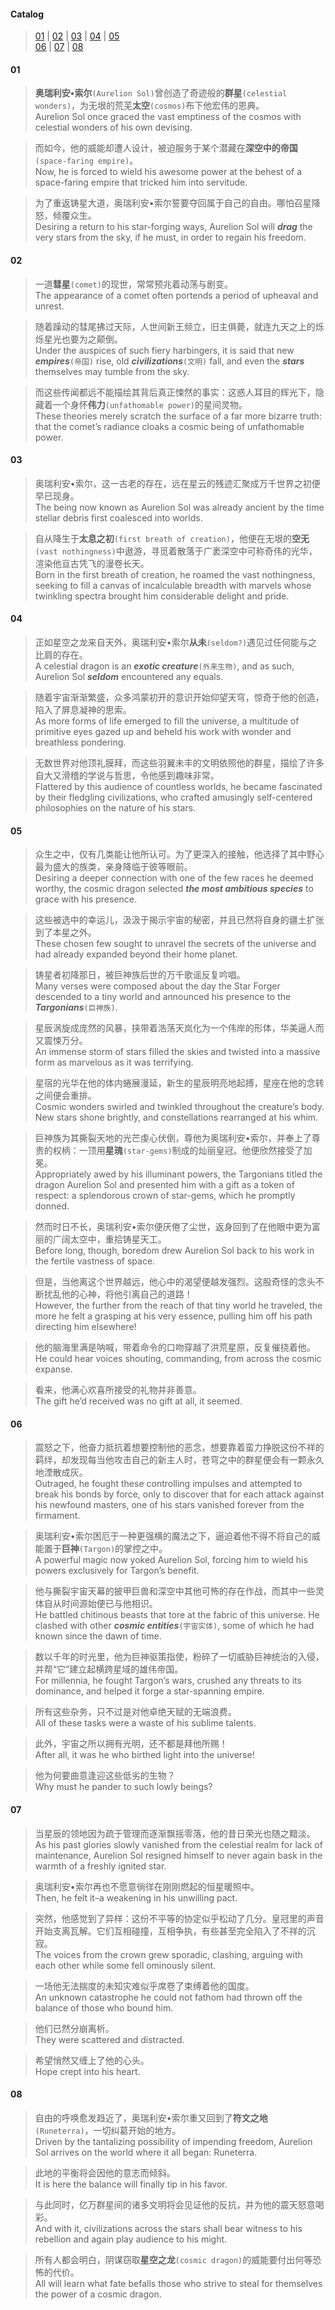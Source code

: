 #### Catalog
> [01](#01) | [02](#02) | [03](#03) | [04](#04) | [05](#05)  
> [06](#06) | [07](#07) | [08](#08)

#### 01
> **奥瑞利安•索尔**`(Aurelion Sol)`曾创造了奇迹般的**群星**`(celestial wonders)`，为无垠的荒芜**太空**`(cosmos)`布下他宏伟的恩典。  
> Aurelion Sol once graced the vast emptiness of the cosmos with celestial wonders of his own devising.

> 而如今，他的威能却遭人设计，被迫服务于某个潜藏在**深空中的帝国**`(space-faring empire)`。  
> Now, he is forced to wield his awesome power at the behest of a space-faring empire that tricked him into servitude.

> 为了重返铸星大道，奥瑞利安•索尔誓要夺回属于自己的自由。哪怕召星降怒，倾覆众生。  
> Desiring a return to his star-forging ways, Aurelion Sol will ***drag*** the very stars from the sky, if he must, in order to regain his freedom.
#### 02
> 一道**彗星**`(comet)`的现世，常常预兆着动荡与剧变。  
> The appearance of a comet often portends a period of upheaval and unrest.

> 随着躁动的彗尾拂过天际，人世间新王频立，旧主俱薨，就连九天之上的烁烁星光也要为之颠倒。  
> Under the auspices of such fiery harbingers, it is said that new ***empires***`(帝国)` rise, old ***civilizations***`(文明)` fall, and even the ***stars*** themselves may tumble from the sky.

> 而这些传闻都远不能描绘其背后真正悚然的事实：这惑人耳目的辉光下，隐藏着一个身怀**伟力**`(unfathomable power)`的星间灵物。  
> These theories merely scratch the surface of a far more bizarre truth: that the comet’s radiance cloaks a cosmic being of unfathomable power.
#### 03
> 奥瑞利安•索尔，这一古老的存在，远在星云的残迹汇聚成万千世界之初便早已现身。  
> The being now known as Aurelion Sol was already ancient by the time stellar debris first coalesced into worlds.

> 自从降生于**太息之初**`(first breath of creation)`，他便在无垠的**空无**`(vast nothingness)`中遨游，寻觅着散落于广袤深空中可称奇伟的光华，渲染他亘古凭飞的漫卷长天。  
> Born in the first breath of creation, he roamed the vast nothingness, seeking to fill a canvas of incalculable breadth with marvels whose twinkling spectra brought him considerable delight and pride.
#### 04
> 正如星空之龙来自天外，奥瑞利安•索尔**从未**`(seldom?)`遇见过任何能与之比肩的存在。  
> A celestial dragon is an ***exotic creature***`(外来生物)`, and as such, Aurelion Sol ***seldom*** encountered any equals.

> 随着宇宙渐渐繁盛，众多鸿蒙初开的意识开始仰望天穹，惊奇于他的创造，陷入了屏息凝神的思索。  
> As more forms of life emerged to fill the universe, a multitude of primitive eyes gazed up and beheld his work with wonder and breathless pondering.

> 无数世界对他顶礼膜拜，而这些羽翼未丰的文明依照他的群星，描绘了许多自大又滑稽的学说与哲思，令他感到趣味非常。  
> Flattered by this audience of countless worlds, he became fascinated by their fledgling civilizations, who crafted amusingly self-centered philosophies on the nature of his stars.
#### 05
> 众生之中，仅有几类能让他所认可。为了更深入的接触，他选择了其中野心最为盛大的族类，亲身降临于彼等眼前。  
> Desiring a deeper connection with one of the few races he deemed worthy, the cosmic dragon selected ***the most ambitious species*** to grace with his presence.

> 这些被选中的幸运儿，汲汲于揭示宇宙的秘密，并且已然将自身的疆土扩张到了本星之外。  
> These chosen few sought to unravel the secrets of the universe and had already expanded beyond their home planet.

> 铸星者初降那日，被巨神族后世的万千歌谣反复吟唱。  
> Many verses were composed about the day the Star Forger descended to a tiny world and announced his presence to the ***Targonians***`(巨神族)`.

> 星辰涡旋成庞然的风暴，挟带着浩荡天岚化为一个伟岸的形体，华美逼人而又震悚万分。  
> An immense storm of stars filled the skies and twisted into a massive form as marvelous as it was terrifying.

> 星宿的光华在他的体内蜷展漫延，新生的星辰明亮地起搏，星座在他的念转之间便会重排。  
> Cosmic wonders swirled and twinkled throughout the creature’s body. New stars shone brightly, and constellations rearranged at his whim.

> 巨神族为其撕裂天地的光芒虔心伏倒，尊他为奥瑞利安•索尔，并奉上了尊贵的权柄：一顶用**星瑰**`(star-gems)`制成的灿丽皇冠。他便欣然接受了加冕。  
> Appropriately awed by his illuminant powers, the Targonians titled the dragon Aurelion Sol and presented him with a gift as a token of respect: a splendorous crown of star-gems, which he promptly donned.

> 然而时日不长，奥瑞利安•索尔便厌倦了尘世，返身回到了在他眼中更为富丽的广阔太空中，重拾铸星天工。  
> Before long, though, boredom drew Aurelion Sol back to his work in the fertile vastness of space.

> 但是，当他离这个世界越远，他心中的渴望便越发强烈。这股奇怪的念头不断扰乱他的心神，将他引离自己的道路！  
> However, the further from the reach of that tiny world he traveled, the more he felt a grasping at his very essence, pulling him off his path directing him elsewhere!

> 他的脑海里满是呐喊，带着命令的口吻穿越了洪荒星原，反复催挠着他。  
> He could hear voices shouting, commanding, from across the cosmic expanse.

> 看来，他满心欢喜所接受的礼物并非善意。  
> The gift he’d received was no gift at all, it seemed.
#### 06
> 震怒之下，他奋力抵抗着想要控制他的恶念，想要靠着蛮力挣脱这份不祥的羁绊，却发现每当他攻击自己的新主人时，苍穹之中的群星便会有一颗永久地湮散成灰。  
> Outraged, he fought these controlling impulses and attempted to break his bonds by force, only to discover that for each attack against his newfound masters, one of his stars vanished forever from the firmament.

> 奥瑞利安•索尔困厄于一种更强横的魔法之下，逼迫着他不得不将自己的威能置于**巨神**`(Targon)`的掌控之中。  
> A powerful magic now yoked Aurelion Sol, forcing him to wield his powers exclusively for Targon’s benefit.

> 他与撕裂宇宙天幕的披甲巨兽和深空中其他可怖的存在作战，而其中一些灵体自从时间源始便已与他相识。  
> He battled chitinous beasts that tore at the fabric of this universe. He clashed with other ***cosmic entities***`(宇宙实体)`, some of which he had known since the dawn of time.

> 数以千年的时光里，他为巨神驱策指使，粉碎了一切威胁巨神统治的入侵，并帮“它”建立起横跨星域的雄伟帝国。  
> For millennia, he fought Targon’s wars, crushed any threats to its dominance, and helped it forge a star-spanning empire.

> 所有这些杂务，只不过是对他卓绝天赋的无端浪费。  
> All of these tasks were a waste of his sublime talents.

> 此外，宇宙之所以拥有光明，还不都是拜他所赐！  
> After all, it was he who birthed light into the universe!

> 他为何要曲意逢迎这些低劣的生物？  
> Why must he pander to such lowly beings?
#### 07
> 当星辰的领地因为疏于管理而逐渐飘摇零落，他的昔日荣光也随之黯淡。  
> As his past glories slowly vanished from the celestial realm for lack of maintenance, Aurelion Sol resigned himself to never again bask in the warmth of a freshly ignited star.

> 奥瑞利安•索尔再也不愿意徜徉在刚刚燃起的恒星暖照中。  
> Then, he felt it–a weakening in his unwilling pact.

> 突然，他感觉到了异样：这份不平等的协定似乎松动了几分。皇冠里的声音开始支离瓦解。它们互相碰撞，互相争执，有些甚至完全陷入了不祥的沉寂。  
> The voices from the crown grew sporadic, clashing, arguing with each other while some fell ominously silent.

> 一场他无法揣度的未知灾难似乎席卷了束缚着他的国度。  
> An unknown catastrophe he could not fathom had thrown off the balance of those who bound him.

> 他们已然分崩离析。  
> They were scattered and distracted.

> 希望悄然又缠上了他的心头。  
> Hope crept into his heart.
#### 08
> 自由的呼唤愈发趋近了，奥瑞利安•索尔重又回到了**符文之地**`(Runeterra)`，一切纠葛开始的地方。  
> Driven by the tantalizing possibility of impending freedom, Aurelion Sol arrives on the world where it all began: Runeterra.

> 此地的平衡将会因他的意志而倾斜。  
> It is here the balance will finally tip in his favor.

> 与此同时，亿万群星间的诸多文明将会见证他的反抗，并为他的震天怒意喝彩。  
> And with it, civilizations across the stars shall bear witness to his rebellion and again play audience to his might.

> 所有人都会明白，阴谋窃取**星空之龙**`(cosmic dragon)`的威能要付出何等恐怖的代价。  
> All will learn what fate befalls those who strive to steal for themselves the power of a cosmic dragon.